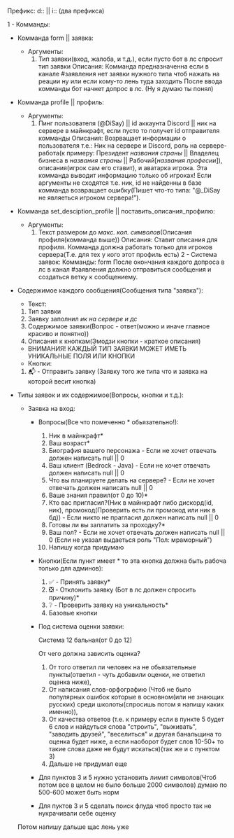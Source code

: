 Префикс: d:: || i:: (два префикса)

1 - Комманды: 
  - Комманда form || заявка:
    - Аргументы:
      1. Тип заявки(вход, жалоба, и т.д.), если пусто бот в лс спросит тип заявки 
    Описания: Комманда предназначенна если в канале #заявления нет заявки нужного типа чтоб нажать на реации ну или если кому-то лень туда заходить
              После ввода комманды бот начнет допрос в лс. (Ну я думаю ты понял)

  - Комманда profile || профиль:
    - Аргументы:
      1. Пинг пользователя (@DiSay) || id аккаунта Discord || ник на сервере в майнкрафт, если пусто то получет id отправителя комманды
    Описания: 
      Возрващает информации о пользователя т.е.: 
        Ник на сервере и Discord, роль на сервере-работа(к примеру: Президент *названия страны* || Владелец бизнеса в *названия страны* || Рабочий[*названия професии*]),
        описания(игрок сам его ставит), и аватарка игрока. Эта комманда выводит информацию только об игроках! Если аргументы не сходятся т.е. ник, id не 
        найденны в базе комманда возвращает ошибку(Пишет что-то типа: "@_DiSay не являеться игроком сервера!").

  - Комманда set_desciption_profilе || поставить_описания_профилю:
    - Аргументы: 
      1. Текст размером до *макс. кол. символов*(Описания профиля(комманда выше))
    Описания: 
      Ставит описания для профиля. Комманда должна работать только для игроков сервера(Т.е. для тех у кого этот профиль есть)
2 - Система заявок: 
  Комманды: form
  После окончания каждого допроса в лс в канал #заявления должно отправиться сообщения и создаться ветку к сообщениему.
  - Содержимое каждого сообщения(Сообщения типа "заявка"):
    - Текст:
     1. Тип заявки
     2. Заявку заполнил *ик на сервере и дс*
     3. Содержимое заявки(Вопрос - ответ(можно и иначе главное красиво и понятно))
     4. Описания к кнопкам(Эмодзи кнопки - краткое описания)
     - ВНИМАНИЯ! КАЖДЫЙ ТИП ЗАЯВКИ МОЖЕТ ИМЕТЬ УНИКАЛЬНЫЕ ПОЛЯ ИЛИ КНОПКИ
     - Кнопки: 
      1. 📬 - Отправить заявку (Заявку того же типа что и заявка на которой весит кнопка)
  - Типы заявок и их содержимое(Вопросы, кнопки и т.д.):
    - Заявка на вход:
      - Вопросы(Все что помеченно * обьязательно!): 
        1. Ник в майнкрафт*
        2. Ваш возраст*
        3. Биография вашего персонажа - Если не хочет отвечать должен написать null || 0
        4. Ваш клиент (Bedrock - Java) - Если не хочет отвечать должен написать null || 0
        5. Что вы планируете делать на сервере? - Если не хочет отвечать должен написать null || 0
        6. Ваше знания правил(от 0 до 10)*
        7. Кто вас пригласил?(Ник в майнкрафт либо дискорд(id, ник), промокод(Проверить есть ли промокод или ник в бд)) - Если никто не прагласил должен написать null || 0
        8. Готовы ли вы заплатить за проходку?*
        9. Ваш пол? - Если не хочет отвечать должен написать null || 0 (Если не указал выдаеться роль "Пол: мраморный")
        10. Напишу когда придумаю
      - Кнопки(Если пункт имеет * то эта кнопка должна быть рабоча только для админов):
        1. ✅ - Принять заявку*
        2. ❎ - Отклонить заявку (Бот в лс должен спросить причину)*
        3. ❔ - Проверить заявку на уникальность*
        4. Базовые кнопки 
      - Под система оценки заявки: 

        Система 12 бальная(от 0 до 12)

        От чего должна зависить оценка? 
        1. От того ответил ли человек на не обьязательные пункты(ответил - чуть добавили оценки, не ответил оценка ниже), 
        2. От написания слов-орфографию (Чтоб не было популярных ошибок которые в основном(или не знающих русских) среди школоты(спросишь потом я напишу каких именно)), 
        3. От качества ответов (т.е. к примеру если в пункте 5 будет 6 слов и найдуться слова "строить", "выживать", "заводить друзей", "веселиться" и другая банальщина то оценка будет ниже, а если наоборот будет слов 10-50+ то такие слова даже не будут искаться)(так же и с пунктом 3)
        4. Дальше не придумал еще
      - Для пунктов 3 и 5 нужно установить лимит символов(Чтоб потом все в целом не было больше 2000 символов) думаю по 500-600 может быть норм
      - Для пуктов 3 и 5 сделать поиск флуда чтоб просто так не нукрачивали себе оценку
    
    Потом напишу дальше щас лень уже
